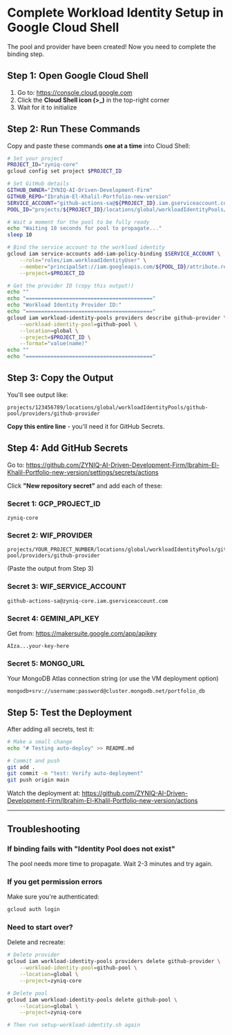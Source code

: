 # Complete Workload Identity Setup in Google Cloud Shell

The pool and provider have been created! Now you need to complete the binding step.

## Step 1: Open Google Cloud Shell

1. Go to: https://console.cloud.google.com
2. Click the **Cloud Shell icon (>_)** in the top-right corner
3. Wait for it to initialize

## Step 2: Run These Commands

Copy and paste these commands **one at a time** into Cloud Shell:

```bash
# Set your project
PROJECT_ID="zyniq-core"
gcloud config set project $PROJECT_ID

# Set GitHub details
GITHUB_OWNER="ZYNIQ-AI-Driven-Development-Firm"
GITHUB_REPO="Ibrahim-El-Khalil-Portfolio-new-version"
SERVICE_ACCOUNT="github-actions-sa@${PROJECT_ID}.iam.gserviceaccount.com"
POOL_ID="projects/${PROJECT_ID}/locations/global/workloadIdentityPools/github-pool"

# Wait a moment for the pool to be fully ready
echo "Waiting 10 seconds for pool to propagate..."
sleep 10

# Bind the service account to the workload identity
gcloud iam service-accounts add-iam-policy-binding $SERVICE_ACCOUNT \
    --role="roles/iam.workloadIdentityUser" \
    --member="principalSet://iam.googleapis.com/${POOL_ID}/attribute.repository/${GITHUB_OWNER}/${GITHUB_REPO}" \
    --project=$PROJECT_ID

# Get the provider ID (copy this output!)
echo ""
echo "========================================="
echo "Workload Identity Provider ID:"
echo "========================================="
gcloud iam workload-identity-pools providers describe github-provider \
    --workload-identity-pool=github-pool \
    --location=global \
    --project=$PROJECT_ID \
    --format="value(name)"
echo ""
echo "========================================="
```

## Step 3: Copy the Output

You'll see output like:
```
projects/123456789/locations/global/workloadIdentityPools/github-pool/providers/github-provider
```

**Copy this entire line** - you'll need it for GitHub Secrets.

## Step 4: Add GitHub Secrets

Go to: https://github.com/ZYNIQ-AI-Driven-Development-Firm/Ibrahim-El-Khalil-Portfolio-new-version/settings/secrets/actions

Click **"New repository secret"** and add each of these:

### Secret 1: GCP_PROJECT_ID
```
zyniq-core
```

### Secret 2: WIF_PROVIDER
```
projects/YOUR_PROJECT_NUMBER/locations/global/workloadIdentityPools/github-pool/providers/github-provider
```
(Paste the output from Step 3)

### Secret 3: WIF_SERVICE_ACCOUNT
```
github-actions-sa@zyniq-core.iam.gserviceaccount.com
```

### Secret 4: GEMINI_API_KEY
Get from: https://makersuite.google.com/app/apikey
```
AIza...your-key-here
```

### Secret 5: MONGO_URL
Your MongoDB Atlas connection string (or use the VM deployment option)
```
mongodb+srv://username:password@cluster.mongodb.net/portfolio_db
```

## Step 5: Test the Deployment

After adding all secrets, test it:

```bash
# Make a small change
echo "# Testing auto-deploy" >> README.md

# Commit and push
git add .
git commit -m "test: Verify auto-deployment"
git push origin main
```

Watch the deployment at:
https://github.com/ZYNIQ-AI-Driven-Development-Firm/Ibrahim-El-Khalil-Portfolio-new-version/actions

---

## Troubleshooting

### If binding fails with "Identity Pool does not exist"
The pool needs more time to propagate. Wait 2-3 minutes and try again.

### If you get permission errors
Make sure you're authenticated:
```bash
gcloud auth login
```

### Need to start over?
Delete and recreate:
```bash
# Delete provider
gcloud iam workload-identity-pools providers delete github-provider \
    --workload-identity-pool=github-pool \
    --location=global \
    --project=zyniq-core

# Delete pool
gcloud iam workload-identity-pools delete github-pool \
    --location=global \
    --project=zyniq-core

# Then run setup-workload-identity.sh again
```
